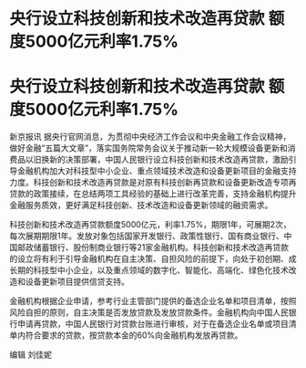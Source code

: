 # 央行设立科技创新和技术改造再贷款 额度5000亿元利率1.75%

# 央行设立科技创新和技术改造再贷款 额度5000亿元利率1.75%

新京报讯
据央行官网消息，为贯彻中央经济工作会议和中央金融工作会议精神，做好金融“五篇大文章”，落实国务院常务会议关于推动新一轮大规模设备更新和消费品以旧换新的决策部署，中国人民银行设立科技创新和技术改造再贷款，激励引导金融机构加大对科技型中小企业、重点领域技术改造和设备更新项目的金融支持力度。科技创新和技术改造再贷款是对原有科技创新再贷款和设备更新改造专项再贷款的政策接续，在总结两项工具经验的基础上进行改革完善，支持金融机构提升金融服务质效，更好满足科技创新、技术改造和设备更新领域的融资需求。

科技创新和技术改造再贷款额度5000亿元，利率1.75%，期限1年，可展期2次，每次展期期限1年。发放对象包括国家开发银行、政策性银行、国有商业银行、中国邮政储蓄银行、股份制商业银行等21家金融机构。科技创新和技术改造再贷款的设立将有利于引导金融机构在自主决策、自担风险的前提下，向处于初创期、成长期的科技型中小企业，以及重点领域的数字化、智能化、高端化、绿色化技术改造和设备更新项目提供信贷支持。

金融机构根据企业申请，参考行业主管部门提供的备选企业名单和项目清单，按照风险自担的原则，自主决策是否发放贷款及发放贷款条件。金融机构向中国人民银行申请再贷款，中国人民银行对贷款台账进行审核，对于在备选企业名单或项目清单内符合要求的贷款，按贷款本金的60%向金融机构发放再贷款。

编辑 刘佳妮

